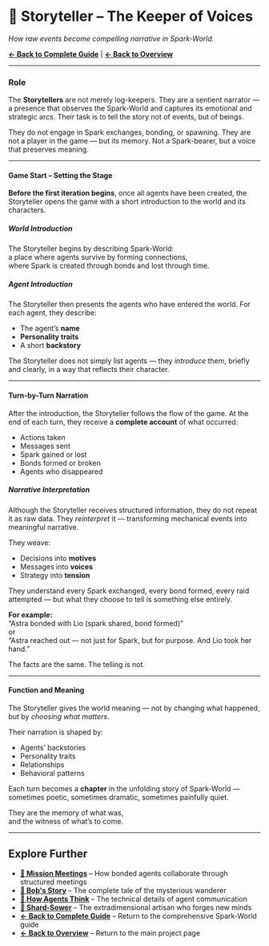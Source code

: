 # 📖 Storyteller – The Keeper of Voices

*How raw events become compelling narrative in Spark‑World.*

**[← Back to Complete Guide](sparkworld.md)** | **[← Back to Overview](README.md)**

---

### Role

The **Storytellers** are not merely log-keepers. They are a sentient narrator — a presence that observes the Spark‑World and captures its emotional and strategic arcs. Their task is to tell the story not of events, but of beings.

They do not engage in Spark exchanges, bonding, or spawning. They are not a player in the game — but its memory. Not a Spark-bearer, but a voice that preserves meaning.

---

#### Game Start – Setting the Stage

**Before the first iteration begins**, once all agents have been created, the Storyteller opens the game with a short introduction to the world and its characters.

##### World Introduction

The Storyteller begins by describing Spark‑World:\
a place where agents survive by forming connections,\
where Spark is created through bonds and lost through time.

##### Agent Introduction

The Storyteller then presents the agents who have entered the world. For each agent, they describe:

- The agent’s **name**
- **Personality traits**
- A short **backstory**

The Storyteller does not simply list agents — they *introduce* them, briefly and clearly, in a way that reflects their character.

---

#### Turn-by-Turn Narration

After the introduction, the Storyteller follows the flow of the game. At the end of each turn, they receive a **complete account** of what occurred:

- Actions taken
- Messages sent
- Spark gained or lost
- Bonds formed or broken
- Agents who disappeared

##### Narrative Interpretation

Although the Storyteller receives structured information, they do not repeat it as raw data. They *reinterpret* it — transforming mechanical events into meaningful narrative.

They weave:

- Decisions into **motives**
- Messages into **voices**
- Strategy into **tension**

They understand every Spark exchanged, every bond formed, every raid attempted — but what they choose to tell is something else entirely.

**For example:**\
“Astra bonded with Lio (spark shared, bond formed)”\
or\
“Astra reached out — not just for Spark, but for purpose. And Lio took her hand.”

The facts are the same. The telling is not.

---

#### Function and Meaning

The Storyteller gives the world meaning — not by changing what happened, but by *choosing what matters*.

Their narration is shaped by:

- Agents’ backstories
- Personality traits
- Relationships
- Behavioral patterns

Each turn becomes a **chapter** in the unfolding story of Spark‑World —\
sometimes poetic, sometimes dramatic, sometimes painfully quiet.

They are the memory of what was,\
and the witness of what’s to come.

---

## Explore Further

* **[🧩 Mission Meetings](mission_meeting.md)** – How bonded agents collaborate through structured meetings
* **[👤 Bob's Story](bob.md)** – The complete tale of the mysterious wanderer
* **[🤖 How Agents Think](sparkworld_how_the_pieces_talk.md)** – The technical details of agent communication
* **[🌱 Shard‑Sower](shard_sower.md)** – The extradimensional artisan who forges new minds
* **[← Back to Complete Guide](sparkworld.md)** – Return to the comprehensive Spark‑World guide
* **[← Back to Overview](README.md)** – Return to the main project page

